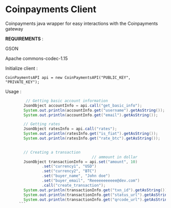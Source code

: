 # Coinpayments Client
Coinpayments java wrapper for easy interactions with the Coinpayments gateway 



**REQUIREMENTS** :

GSON 

Apache commons-codec-1.15

Initialize client : 
```
CoinPaymentsAPI api = new CoinPaymentsAPI("PUBLIC_KEY", "PRIVATE_KEY");
```

Usage : 

```Java
         // Getting basic account information
        JsonObject accountInfo = api.call("get_basic_info");
        System.out.println(accountInfo.get("username").getAsString());
        System.out.println(accountInfo.get("email").getAsString());
```
```Java
        // Getting rates
        JsonObject ratesInfo = api.call("rates");
        System.out.println(ratesInfo.get("is_fiat").getAsString());
        System.out.println(ratesInfo.get("rate_btc").getAsString());
    

        // Creating a transaction
                                      // ammount in dollar
        JsonObject transactionInfo = api.set("amount", 10)
                .set("currency1", "USD")
                .set("currency2", "BTC")
                .set("buyer_name", "John doe")
                .set("buyer_email", "Reeeeeeeeeee@dev.com")
                .call("create_transaction");
        System.out.println(transactionInfo.get("txn_id").getAsString());
        System.out.println(transactionInfo.get("status_url").getAsString());
        System.out.println(transactionInfo.get("qrcode_url").getAsString());
      ```
